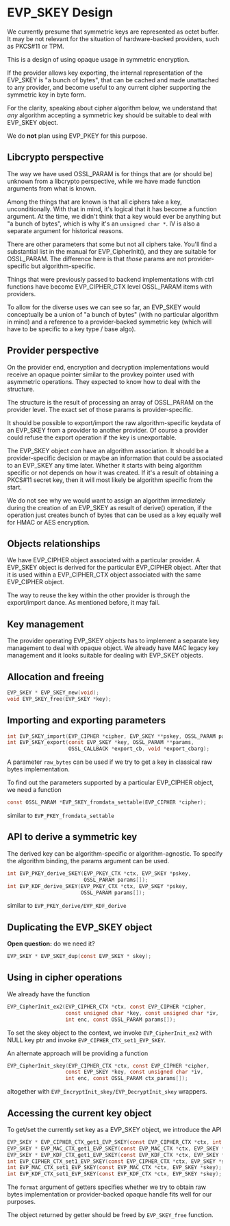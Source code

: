 EVP_SKEY Design
===============

We currently presume that symmetric keys are represented as octet buffer. It
may be not relevant for the situation of hardware-backed providers, such as
PKCS#11 or TPM.

This is a design of using opaque usage in symmetric encryption.

If the provider allows key exporting, the internal representation of the
EVP_SKEY is "a bunch of bytes", that can be cached and made unattached to any
provider, and become useful to any current cipher supporting the symmetric key
in byte form.

For the clarity, speaking about cipher algorithm below, we understand that
*any* algorithm accepting a symmetric key should be suitable to deal with
EVP_SKEY object.

We do **not** plan using EVP_PKEY for this purpose.

Libcrypto perspective
---------------------

The way we have used OSSL_PARAM is for things that are (or should be) unknown
from a libcrypto perspective, while we have made function arguments from what
is known.

Among the things that are known is that all ciphers take a key,
unconditionally. With that in mind, it's logical that it has become a function
argument. At the time, we didn't think that a key would ever be anything but "a
bunch of bytes", which is why it's an `unsigned char *`. IV is also a separate
argument for historical reasons.

There are other parameters that some but not all ciphers take. You'll find a
substantial list in the manual for EVP_CipherInit(), and they are suitable for
OSSL_PARAM. The difference here is that *those* params are not
provider-specific but algorithm-specific.

Things that were previously passed to backend implementations with ctrl
functions have become EVP_CIPHER_CTX level OSSL_PARAM items with providers.

To allow for the diverse uses we can see so far, an EVP_SKEY would conceptually
be a union of "a bunch of bytes" (with no particular algorithm in mind) and a
reference to a provider-backed symmetric key (which will have to be specific to
a key type / base algo).

Provider perspective
--------------------

On the provider end, encryption and decryption implementations would receive an
opaque pointer similar to the provkey pointer used with asymmetric operations.
They expected to know how to deal with the structure.

The structure is the result of processing an array of OSSL_PARAM on the
provider level. The exact set of those params is provider-specific.

It should be possible to export/import the raw algorithm-specific
keydata of an EVP_SKEY from a provider to another provider. Of course a
provider could refuse the export operation if the key is unexportable.

The EVP_SKEY object *can* have an algorithm association. It should be a
provider-specific decision or maybe an information that could be associated to
an EVP_SKEY any time later. Whether it starts with being algorithm specific or
not depends on how it was created. If it's a result of obtaining a PKCS#11
secret key, then it will most likely be algorithm specific from the start.

We do not see why we would want to assign an algorithm immediately during
the creation of an EVP_SKEY as result of derive() operation, if the operation
just creates bunch of bytes that can be used as a key equally well for HMAC or
AES encryption.

Objects relationships
---------------------

We have EVP_CIPHER object associated with a particular provider. A EVP_SKEY
object is derived for the particular EVP_CIPHER object. After that it is used
within a EVP_CIPHER_CTX object associated with the same EVP_CIPHER object.

The way to reuse the key within the other provider is through the export/import
dance. As mentioned before, it may fail.

Key management
--------------

The provider operating EVP_SKEY objects has to implement a separate key
management to deal with opaque object. We already have MAC legacy key
management and it looks suitable for dealing with EVP_SKEY objects.

Allocation and freeing
--------

```C
EVP_SKEY * EVP_SKEY_new(void);
void EVP_SKEY_free(EVP_SKEY *key);
```

Importing and exporting parameters
----------------------------------

```C
int EVP_SKEY_import(EVP_CIPHER *cipher, EVP_SKEY **pskey, OSSL_PARAM params[]);
int EVP_SKEY_export(const EVP_SKEY *key, OSSL_PARAM **params,
                    OSSL_CALLBACK *export_cb, void *export_cbarg);
```

A parameter `raw_bytes` can be used if we try to get a key in classical raw
bytes implementation.

To find out the parameters supported by a particular EVP_CIPHER object,
we need a function

```C
const OSSL_PARAM *EVP_SKEY_fromdata_settable(EVP_CIPHER *cipher);
```

similar to `EVP_PKEY_fromdata_settable`

API to derive a symmetric key
-----------------------------

The derived key can be algorithm-specific or algorithm-agnostic. To specify the
algorithm binding, the params argument can be used.

```C
int EVP_PKEY_derive_SKEY(EVP_PKEY_CTX *ctx, EVP_SKEY *pskey,
                         OSSL_PARAM params[]);
int EVP_KDF_derive_SKEY(EVP_PKEY_CTX *ctx, EVP_SKEY *pskey,
                        OSSL_PARAM params[]);
```

similar to `EVP_PKEY_derive/EVP_KDF_derive`

Duplicating the EVP_SKEY object
-------------------------------

**Open question:** do we need it?

```C
EVP_SKEY * EVP_SKEY_dup(const EVP_SKEY * skey);
```

Using in cipher operations
--------------------------

We already have the function

```C
EVP_CipherInit_ex2(EVP_CIPHER_CTX *ctx, const EVP_CIPHER *cipher,
                   const unsigned char *key, const unsigned char *iv,
                   int enc, const OSSL_PARAM params[]);
```

To set the skey object to the context, we invoke `EVP_CipherInit_ex2` with NULL
key ptr and invoke `EVP_CIPHER_CTX_set1_EVP_SKEY`.

An alternate approach will be providing a function

```C
EVP_CipherInit_skey(EVP_CIPHER_CTX *ctx, const EVP_CIPHER *cipher,
                   const EVP_SKEY *key, const unsigned char *iv,
                   int enc, const OSSL_PARAM ctx_params[]);
```

altogether with `EVP_EncryptInit_skey/EVP_DecryptInit_skey` wrappers.

Accessing the current key object
--------------------------------

To get/set the currently set key as a EVP_SKEY object, we introduce the API

```C
EVP_SKEY * EVP_CIPHER_CTX_get1_EVP_SKEY(const EVP_CIPHER_CTX *ctx, int format);
EVP_SKEY * EVP_MAC_CTX_get1_EVP_SKEY(const EVP_MAC_CTX *ctx, EVP_SKEY *skey, int format);
EVP_SKEY * EVP_KDF_CTX_get1_EVP_SKEY(const EVP_KDF_CTX *ctx, EVP_SKEY *skey, int format);
int EVP_CIPHER_CTX_set1_EVP_SKEY(const EVP_CIPHER_CTX *ctx, EVP_SKEY *skey);
int EVP_MAC_CTX_set1_EVP_SKEY(const EVP_MAC_CTX *ctx, EVP_SKEY *skey);
int EVP_KDF_CTX_set1_EVP_SKEY(const EVP_KDF_CTX *ctx, EVP_SKEY *skey);
```

The `format` argument of getters specifies whether we try to obtain raw bytes
implementation or provider-backed opaque handle fits well for our purposes.

The object returned by getter should be freed by `EVP_SKEY_free` function.
